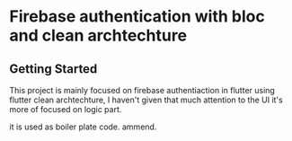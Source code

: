 # Firebase authentication with bloc and clean archtechture

## Getting Started

This project is mainly focused on firebase authentiaction in flutter using flutter clean archtechture, I haven't given that much attention to the UI it's more of focused on logic part.

it is used as boiler plate code. ammend.
